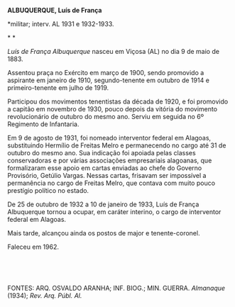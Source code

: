 **ALBUQUERQUE, Luís de França**

\*militar; interv. AL 1931 e 1932-1933.

* *

*Luís de França Albuquerque* nasceu em Viçosa (AL) no dia 9 de maio de
1883.

Assentou praça no Exército em março de 1900, sendo promovido a aspirante
em janeiro de 1910, segundo-tenente em outubro de 1914 e
primeiro-tenente em julho de 1919.

Participou dos movimentos tenentistas da década de 1920, e foi promovido
a capitão em novembro de 1930, pouco depois da vitória do movimento
revolucionário de outubro do mesmo ano. Serviu em seguida no 6º
Regimento de Infantaria.

Em 9 de agosto de 1931, foi nomeado interventor federal em Alagoas,
substituindo Hermílio de Freitas Melro e permanecendo no cargo até 31 de
outubro do mesmo ano. Sua indicação foi apoiada pelas classes
conservadoras e por várias associações empresariais alagoanas, que
formalizaram esse apoio em cartas enviadas ao chefe do Governo
Provisório, Getúlio Vargas. Nessas cartas, frisavam ser impossível a
permanência no cargo de Freitas Melro, que contava com muito pouco
prestígio político no estado.

De 25 de outubro de 1932 a 10 de janeiro de 1933, Luís de França
Albuquerque tornou a ocupar, em caráter interino, o cargo de interventor
federal em Alagoas.

Mais tarde, alcançou ainda os postos de major e tenente-coronel.

Faleceu em 1962.

 

 

FONTES: ARQ. OSVALDO ARANHA; INF. BIOG.; MIN. GUERRA. *Almanaque*
(1934); *Rev. Arq. Públ. Al.*

 
